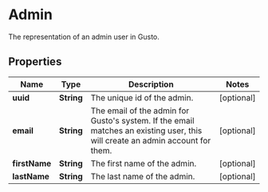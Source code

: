 

# Admin

The representation of an admin user in Gusto.

## Properties

| Name | Type | Description | Notes |
|------------ | ------------- | ------------- | -------------|
|**uuid** | **String** | The unique id of the admin. |  [optional] |
|**email** | **String** | The email of the admin for Gusto&#39;s system. If the email matches an existing user, this will create an admin account for them. |  [optional] |
|**firstName** | **String** | The first name of the admin. |  [optional] |
|**lastName** | **String** | The last name of the admin. |  [optional] |




